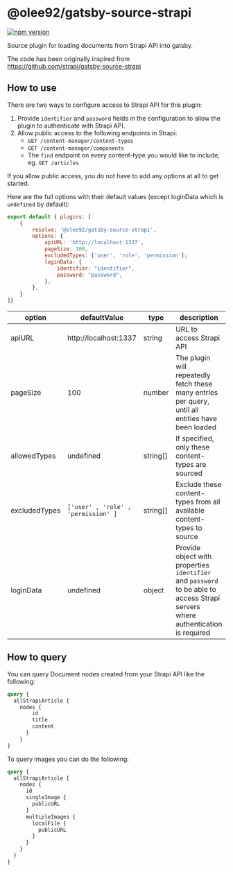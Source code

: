 # @olee92/gatsby-source-strapi

[![npm version](https://badge.fury.io/js/%40olee92%2Fgatsby-source-strapi.svg)](https://badge.fury.io/js/%40olee92%2Fgatsby-source-strapi)

Source plugin for loading documents from Strapi API into gatsby.

The code has been originally inspired from https://github.com/strapi/gatsby-source-strapi

## How to use

There are two ways to configure access to Strapi API for this plugin:

1. Provide `identifier` and `password` fields in the configuration to allow the plugin to authenticate with Strapi API.
2. Allow public access to the following endpoints in Strapi:
    - `GET /content-manager/content-types`
    - `GET /content-manager/components`
    - The `find` endpoint on every content-type you would like to include, eg. `GET /articles`

If you allow public access, you do not have to add any options at all to get started.

Here are the full options with their default values (except loginData which is `undefined` by default):

```javascript
export default { plugins: [
    {
        resolve: '@olee92/gatsby-source-strapi',
        options: {
            apiURL: 'http://localhost:1337',
            pageSize: 100,
            excludedTypes: ['user', 'role', 'permission'];
            loginData: {
                identifier: "identifier",
                password: "password",
            },
        },
    }
]}
```

| **option**    | **defaultValue**                    | **type** | **description**                                                                                                                 |
|---------------|-------------------------------------|----------|---------------------------------------------------------------------------------------------------------------------------------|
| apiURL        | http://localhost:1337               | string   | URL to access Strapi API                                                                                                        |
| pageSize      | 100                                 | number   | The plugin will repeatedly fetch these many entries per query, until all entities have been loaded                              |
| allowedTypes  | undefined                           | string[] | If specified, only these content-types are sourced                                                                              |
| excludedTypes | `['user' , 'role' , 'permission' ]` | string[] | Exclude these content-types from all available content-types to source                                                          |
| loginData     | undefined                           | object   | Provide object with properties `identifier` and `password` to be able to access Strapi servers where authentication is required |

## How to query

You can query Document nodes created from your Strapi API like the following:

```graphql
query {
  allStrapiArticle {
    nodes {
        id
        title
        content
      }
    }
}
```

To query images you can do the following:

```graphql
query {
  allStrapiArticle {
    nodes {
      id
      singleImage {
        publicURL
      }
      multipleImages {
        localFile {
          publicURL
        }
      }
    }
  }
}
```
